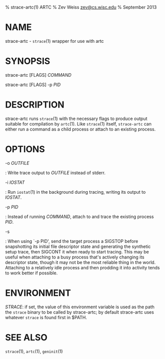 % strace-artc(1) ARTC
% Zev Weiss <zev@cs.wisc.edu>
% September 2013

# NAME

strace-artc - `strace`(1) wrapper for use with artc

# SYNOPSIS

strace-artc [FLAGS] *COMMAND*

strace-artc [FLAGS] -p *PID*

# DESCRIPTION

strace-artc runs `strace`(1) with the necessary flags to produce
output suitable for compilation by `artc`(1).  Like `strace`(1)
itself, `strace-artc` can either run a command as a child process or
attach to an existing process.

# OPTIONS

-o *OUTFILE*

  : Write trace output to *OUTFILE* instead of stderr.


-i *IOSTAT*

  : Run `iostat`(1) in the background during tracing, writing its
    output to *IOSTAT*.


-p *PID*

  : Instead of running *COMMAND*, attach to and trace the existing
    process *PID*.


-s

  : When using \`-p PID', send the target process a SIGSTOP before
    snapshotting its initial file descriptor state and generating the
    synthetic setup trace, then SIGCONT it when ready to start
    tracing.  This may be useful when attaching to a busy process
    that's actively changing its descriptor state, though it may not
    be the most reliable thing in the world.  Attaching to a
    relatively idle process and then prodding it into activity tends
    to work better if possible.

# ENVIRONMENT

*STRACE*: if set, the value of this environment variable is used as
 the path the `strace` binary to be called by strace-artc; by default
 strace-artc uses whatever `strace` is found first in $PATH.

# SEE ALSO

`strace`(1), `artc`(1), `geninit`(1)
